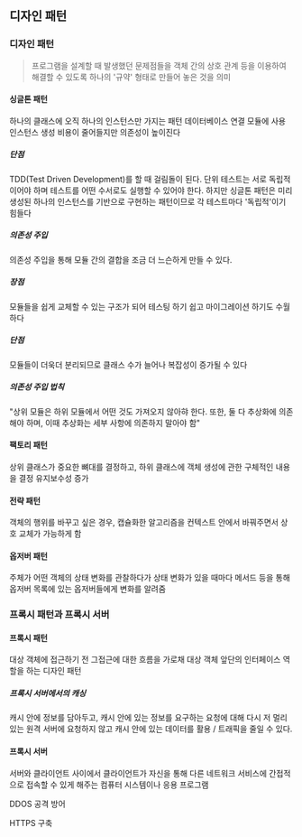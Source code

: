 ## 디자인 패턴

### 디자인 패턴

> 프로그램을 설계할 때 발생했던 문제점들을 객체 간의 상호 관계 등을 이용하여 해결할 수 있도록 하나의 '규약' 형태로 만들어 놓은 것을 의미



#### 싱글톤 패턴

하나의 클래스에 오직 하나의 인스턴스만 가지는 패턴
데이터베이스 연결 모듈에 사용
인스턴스 생성 비용이 줄어들지만 의존성이 높이진다

##### 단점

TDD(Test Driven Development)를 할 때 걸림돌이 된다. 단위 테스트는 서로 독립적이어야 하며 테스트를 어떤 수서로도 실행할 수 있어야 한다.
하지만 싱글톤 패턴은 미리 생성된 하나의 인스턴스를 기반으로 구현하는 패턴이므로 각 테스트마다 '독립적'이기 힘들다



##### 의존성 주입

의존성 주입을 통해 모듈 간의 결합을 조금 더 느슨하게 만들 수 있다.
##### 장점

모듈들을 쉽게 교체할 수 있는 구조가 되어 테스팅 하기 쉽고 마이그레이션 하기도 수월하다

##### 단점

모듈들이 더욱더 분리되므로 클래스 수가 늘어나 복잡성이 증가될 수 있다

##### 의존성 주입 법칙

"상위 모듈은 하위 모듈에서 어떤 것도 가져오지 않아햐 한다. 또한, 둘 다 추상화에 의존해야 하며, 이때 추상화는 세부 사항에 의존하지 말아야 함"



#### 팩토리 패턴

상위 클래스가 중요한 뼈대를 결정하고, 하위 클래스에 객체 생성에 관한 구체적인 내용을 결정
유지보수성 증가



#### 전략 패턴

객체의 행위를 바꾸고 싶은 경우, 캡슐화한 알고리즘을 컨텍스트 안에서 바꿔주면서 상호 교체가 가능하게 함



#### 옵저버 패턴

주체가 어떤 객체의 상태 변화를 관찰하다가 상태 변화가 있을 때마다 메서드 등을 통해 옵저버 목록에 있는 옵저버들에게 변화를 알려줌



### 프록시 패턴과 프록시 서버

#### 프록시 패턴

대상 객체에 접근하기 전 그접근에 대한 흐름을 가로채 대상 객체 앞단의 인터페이스 역할을 하는 디자인 패턴

##### 프록시 서버에서의 캐싱

캐시 안에 정보를 담아두고, 캐시 안에 있는 정보를 요구하는 요청에 대해 다시 저 멀리 있는 원격 서버에 요청하지 않고 캐시 안에 있는 데이터를 활용 / 트래픽을 줄일 수 있다.



#### 프록시 서버

서버와 클라이언트 사이에서 클라이언트가 자신을 통해 다른 네트워크 서비스에 간접적으로 접속할 수 있게 해주는 컴퓨터 시스템이나 응용 프로그램

DDOS 공격 방어

HTTPS 구축


